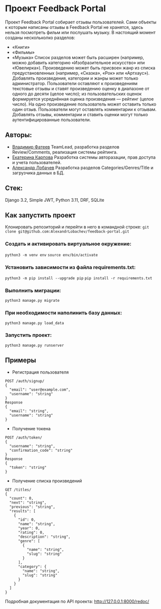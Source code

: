 # Проект Feedback Portal

Проект Feedback Portal собирает отзывы пользователей. 
Сами объекты к которым написаны отзывы в Feedback Portal не хранятся, здесь нельзя посмотреть фильм или послушать музыку.
В настоящий момент созданы нескольколко разделов:
- «Книги»
- «Фильмы»
- «Музыка»
Список разделов может быть расширен (например, можно добавить категорию «Изобразительное искусство» или «Ювелирка»). 
Произведению может быть присвоен жанр из списка предустановленных (например, «Сказка», «Рок» или «Артхаус»). 
Добавлять произведения, категории и жанры может только администратор.
Пользователи оставляют к произведениям текстовые отзывы и ставят произведению оценку в диапазоне от одного до десяти 
(целое число); из пользовательских оценок формируется усреднённая оценка произведения — рейтинг (целое число). 
На одно произведение пользователь может оставить только один отзыв.
Пользователи могут оставлять комментарии к отзывам.
Добавлять отзывы, комментарии и ставить оценки могут только аутентифицированные пользователи.

## Авторы:

- [Владимир Фатеев](https://github.com/Spirual/) TeamLead, разработка разделов Review/Comments, реализация системы рейтинга.
- [Екатерина Карпова](https://github.com/karpovakatya/) Разработка системы авторазации, прав доступа и учета пользователей.
- [Александр Лобачев](https://github.com/AlexandrLobachev/) Разработка разделов Categories/Genres/Title и загрузчика данных в БД.

## Стек:
Django 3.2, Simple JWT, Python 3.11, DRF, SQLite

## Как запустить проект
Клонировать репозиторий и перейти в него в командной строке:
`git clone git@github.com:AlexandrLobachev/feedback-portal.git`

### Cоздать и активировать виртуальное окружение:
`python3 -m venv env`
`source env/bin/activate`

### Установить зависимости из файла requirements.txt:
`python3 -m pip install --upgrade pip`
`pip install -r requirements.txt`

### Выполнить миграции:
`python3 manage.py migrate`

### При необходимости наполинить базу данных:
`python3 manage.py load_data`

### Запустить проект:
`python3 manage.py runserver`

## Примеры
* Регистрация пользователя
```
POST /auth/signup/
{
  "email": "user@example.com",
  "username": "string"
}
Response
{
  "email": "string",
  "username": "string"
}
```
* Получение токена
```
POST /auth/token/
{
  "username": "string",
  "confirmation_code": "string"
}
Response
{
  "token": "string"
}
```
* Получение списка произведений
```
GET /titles/
{
  "count": 0,
  "next": "string",
  "previous": "string",
  "results": [
    {
      "id": 0,
      "name": "string",
      "year": 0,
      "rating": 0,
      "description": "string",
      "genre": [
        {
          "name": "string",
          "slug": "string"
        }
      ],
      "category": {
        "name": "string",
        "slug": "string"
      }
    }
  ]
}
```
Подробная документация по API проекта: 
http://127.0.0.1:8000/redoc/
